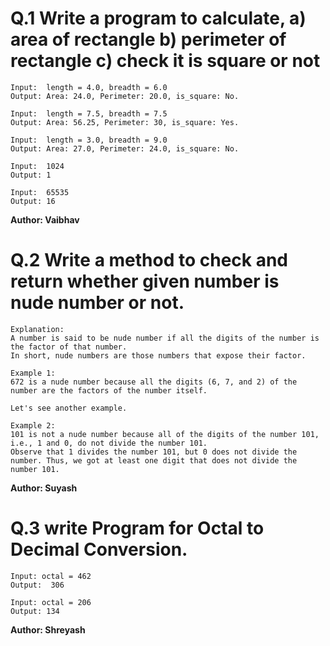# Q.1 Write a program to calculate, a) area of rectangle b) perimeter of rectangle c) check it is square or not
```
Input:  length = 4.0, breadth = 6.0
Output: Area: 24.0, Perimeter: 20.0, is_square: No.

Input:  length = 7.5, breadth = 7.5
Output: Area: 56.25, Perimeter: 30, is_square: Yes.

Input:  length = 3.0, breadth = 9.0
Output: Area: 27.0, Perimeter: 24.0, is_square: No.

Input:  1024
Output: 1

Input:  65535
Output: 16
```
**Author: Vaibhav**

# Q.2 Write a method to check and return whether given number is nude number or not.
```
Explanation:
A number is said to be nude number if all the digits of the number is the factor of that number.
In short, nude numbers are those numbers that expose their factor.

Example 1:
672 is a nude number because all the digits (6, 7, and 2) of the number are the factors of the number itself.

Let's see another example.

Example 2:
101 is not a nude number because all of the digits of the number 101, i.e., 1 and 0, do not divide the number 101.
Observe that 1 divides the number 101, but 0 does not divide the number. Thus, we got at least one digit that does not divide the number 101.

```
**Author: Suyash**

# Q.3 write Program for Octal to Decimal Conversion.
```
Input: octal = 462
Output:  306

Input: octal = 206
Output: 134

```

**Author: Shreyash**
